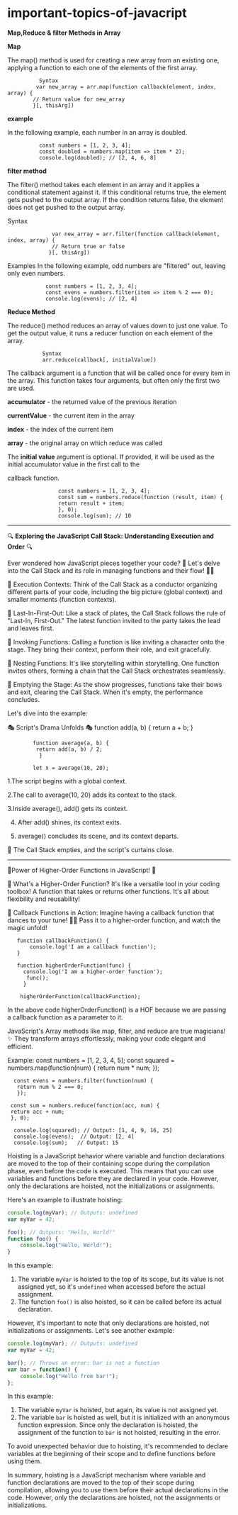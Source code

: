 # important-topics-of-javacript

**Map,Reduce & filter Methods in Array**

**Map**

 The map() method is used for creating a new array from an existing one, applying a function to each one of the elements of the first array.

              Syntax
             var new_array = arr.map(function callback(element, index, array) {
            // Return value for new_array
            }[, thisArg])

**example**

In the following example, each number in an array is doubled.

              const numbers = [1, 2, 3, 4];
              const doubled = numbers.map(item => item * 2);
              console.log(doubled); // [2, 4, 6, 8]

**filter method**

The filter() method takes each element in an array and it applies a conditional statement against it. If this conditional returns true, the element gets pushed to the output array. If the condition returns false, the element does not get pushed to the output array.

Syntax
                  
                  var new_array = arr.filter(function callback(element, index, array) {
                  // Return true or false
                 }[, thisArg])

Examples
                  In the following example, odd numbers are "filtered" out, leaving only even numbers.

                const numbers = [1, 2, 3, 4];
                const evens = numbers.filter(item => item % 2 === 0);
                console.log(evens); // [2, 4]


**Reduce Method**

The reduce() method reduces an array of values down to just one value. To get the output value, it runs a reducer function on each element of the array.

               Syntax
               arr.reduce(callback[, initialValue])



The callback argument is a function that will be called once for every item in the array. This function takes four arguments, but often only the first two are used.

**accumulator** - the returned value of the previous iteration

**currentValue** - the current item in the array

**index** - the index of the current item

**array** - the original array on which reduce was called

The **initial value** argument is optional. If provided, it will be used as the initial accumulator value in the first call to the 

callback function.


                    const numbers = [1, 2, 3, 4];
                    const sum = numbers.reduce(function (result, item) {
                    return result + item;
                    }, 0);
                    console.log(sum); // 10

----------
🔍 **Exploring the JavaScript Call Stack: Understanding Execution and Order** 🔍


Ever wondered how JavaScript pieces together your code? 🤔 Let's delve into the Call Stack and its role in managing functions and their flow! 🎩🎉

🔹 Execution Contexts: Think of the Call Stack as a conductor organizing different parts of your code, including the big picture (global context) and smaller moments (function contexts).

🔹 Last-In-First-Out: Like a stack of plates, the Call Stack follows the rule of "Last-In, First-Out." The latest function invited to the party takes the lead and leaves first.

🔹 Invoking Functions: Calling a function is like inviting a character onto the stage. They bring their context, perform their role, and exit gracefully.

🔹 Nesting Functions: It's like storytelling within storytelling. One function invites others, forming a chain that the Call Stack orchestrates seamlessly.

🔹 Emptying the Stage: As the show progresses, functions take their bows and exit, clearing the Call Stack. When it's empty, the performance concludes.


Let's dive into the example:

🎭 Script's Drama Unfolds 🎭
             function add(a, b) {
             return a + b;
              }

            function average(a, b) {
             return add(a, b) / 2;
              }

            let x = average(10, 20);


1.The script begins with a global context.

2.The call to average(10, 20) adds its context to the stack.

3.Inside average(), add() gets its context.

4. After add() shines, its context exits.

5. average() concludes its scene, and its context departs.

🚀 The Call Stack empties, and the script's curtains close.

--------- 

🚀Power of Higher-Order Functions in JavaScript! 🚀

🔹 What's a Higher-Order Function? It's like a versatile tool in your coding toolbox! A function that takes or returns other functions. It's all about flexibility and reusability!

🔹 Callback Functions in Action: Imagine having a callback function that dances to your tune! 💃🎶 Pass it to a higher-order function, and watch the magic unfold!

       function callbackFunction() {
           console.log('I am a callback function');
       }

       function higherOrderFunction(func) {
         console.log('I am a higher-order function');
          func();
         }

        higherOrderFunction(callbackFunction);

In the above code higherOrderFunction() is a HOF because we are passing a callback function as a parameter to it.

JavaScript's Array methods like map, filter, and reduce are true magicians! ✨ They transform arrays effortlessly, making your code elegant and efficient.

Example:
      const numbers = [1, 2, 3, 4, 5];
      const squared = numbers.map(function(num) {
      return num * num;
      });

      const evens = numbers.filter(function(num) {
       return num % 2 === 0;
       });

     const sum = numbers.reduce(function(acc, num) {
     return acc + num;
     }, 0);

      console.log(squared); // Output: [1, 4, 9, 16, 25]
      console.log(evens);  // Output: [2, 4]
      console.log(sum);   // Output: 15



Hoisting is a JavaScript behavior where variable and function declarations are moved to the top of their containing scope during the compilation phase, even before the code is executed. This means that you can use variables and functions before they are declared in your code. However, only the declarations are hoisted, not the initializations or assignments.

Here's an example to illustrate hoisting:

```javascript
console.log(myVar); // Outputs: undefined
var myVar = 42;

foo(); // Outputs: "Hello, World!"
function foo() {
    console.log("Hello, World!");
}
```

In this example:
1. The variable `myVar` is hoisted to the top of its scope, but its value is not assigned yet, so it's `undefined` when accessed before the actual assignment.
2. The function `foo()` is also hoisted, so it can be called before its actual declaration.

However, it's important to note that only declarations are hoisted, not initializations or assignments. Let's see another example:

```javascript
console.log(myVar); // Outputs: undefined
var myVar = 42;

bar(); // Throws an error: bar is not a function
var bar = function() {
    console.log("Hello from bar!");
};
```

In this example:
1. The variable `myVar` is hoisted, but again, its value is not assigned yet.
2. The variable `bar` is hoisted as well, but it is initialized with an anonymous function expression. Since only the declaration is hoisted, the assignment of the function to `bar` is not hoisted, resulting in the error.

To avoid unexpected behavior due to hoisting, it's recommended to declare variables at the beginning of their scope and to define functions before using them.

In summary, hoisting is a JavaScript mechanism where variable and function declarations are moved to the top of their scope during compilation, allowing you to use them before their actual declarations in the code. However, only the declarations are hoisted, not the assignments or initializations.







